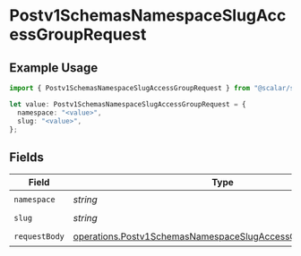 # Postv1SchemasNamespaceSlugAccessGroupRequest

## Example Usage

```typescript
import { Postv1SchemasNamespaceSlugAccessGroupRequest } from "@scalar/sdk/models/operations";

let value: Postv1SchemasNamespaceSlugAccessGroupRequest = {
  namespace: "<value>",
  slug: "<value>",
};
```

## Fields

| Field                                                                                                                                      | Type                                                                                                                                       | Required                                                                                                                                   | Description                                                                                                                                |
| ------------------------------------------------------------------------------------------------------------------------------------------ | ------------------------------------------------------------------------------------------------------------------------------------------ | ------------------------------------------------------------------------------------------------------------------------------------------ | ------------------------------------------------------------------------------------------------------------------------------------------ |
| `namespace`                                                                                                                                | *string*                                                                                                                                   | :heavy_check_mark:                                                                                                                         | N/A                                                                                                                                        |
| `slug`                                                                                                                                     | *string*                                                                                                                                   | :heavy_check_mark:                                                                                                                         | N/A                                                                                                                                        |
| `requestBody`                                                                                                                              | [operations.Postv1SchemasNamespaceSlugAccessGroupRequestBody](../../models/operations/postv1schemasnamespaceslugaccessgrouprequestbody.md) | :heavy_check_mark:                                                                                                                         | N/A                                                                                                                                        |